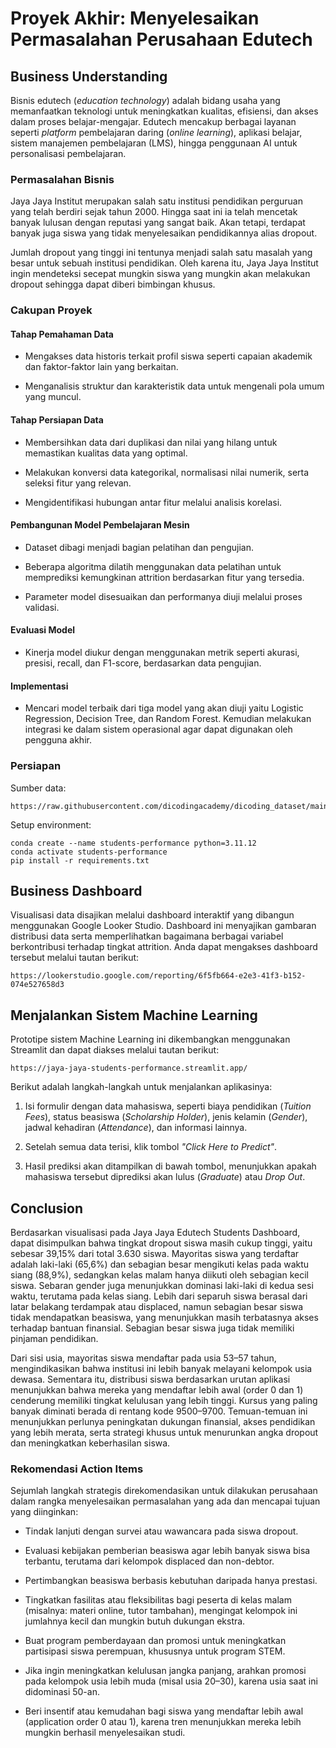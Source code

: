 # Proyek Akhir: Menyelesaikan Permasalahan Perusahaan Edutech

## Business Understanding
Bisnis edutech (*education technology*) adalah bidang usaha yang memanfaatkan teknologi untuk meningkatkan kualitas, efisiensi, dan akses dalam proses belajar-mengajar. Edutech mencakup berbagai layanan seperti *platform* pembelajaran daring (*online learning*), aplikasi belajar, sistem manajemen pembelajaran (LMS), hingga penggunaan AI untuk personalisasi pembelajaran.

### Permasalahan Bisnis
Jaya Jaya Institut merupakan salah satu institusi pendidikan perguruan yang telah berdiri sejak tahun 2000. Hingga saat ini ia telah mencetak banyak lulusan dengan reputasi yang sangat baik. Akan tetapi, terdapat banyak juga siswa yang tidak menyelesaikan pendidikannya alias dropout.

Jumlah dropout yang tinggi ini tentunya menjadi salah satu masalah yang besar untuk sebuah institusi pendidikan. Oleh karena itu, Jaya Jaya Institut ingin mendeteksi secepat mungkin siswa yang mungkin akan melakukan dropout sehingga dapat diberi bimbingan khusus.

### Cakupan Proyek
#### Tahap Pemahaman Data
- Mengakses data historis terkait profil siswa seperti capaian akademik dan faktor-faktor lain yang berkaitan.

- Menganalisis struktur dan karakteristik data untuk mengenali pola umum yang muncul.

#### Tahap Persiapan Data
- Membersihkan data dari duplikasi dan nilai yang hilang untuk memastikan kualitas data yang optimal.

- Melakukan konversi data kategorikal, normalisasi nilai numerik, serta seleksi fitur yang relevan.

- Mengidentifikasi hubungan antar fitur melalui analisis korelasi.

#### Pembangunan Model Pembelajaran Mesin
- Dataset dibagi menjadi bagian pelatihan dan pengujian.

- Beberapa algoritma dilatih menggunakan data pelatihan untuk memprediksi kemungkinan attrition berdasarkan fitur yang tersedia.

- Parameter model disesuaikan dan performanya diuji melalui proses validasi.

#### Evaluasi Model
- Kinerja model diukur dengan menggunakan metrik seperti akurasi, presisi, recall, dan F1-score, berdasarkan data pengujian.

#### Implementasi
- Mencari model terbaik dari tiga model yang akan diuji yaitu Logistic Regression, Decision Tree, dan Random Forest. Kemudian melakukan integrasi ke dalam sistem operasional agar dapat digunakan oleh pengguna akhir.


### Persiapan

Sumber data: 
```
https://raw.githubusercontent.com/dicodingacademy/dicoding_dataset/main/students_performance/data.csv
```

Setup environment:
```
conda create --name students-performance python=3.11.12
conda activate students-performance
pip install -r requirements.txt
```

## Business Dashboard
Visualisasi data disajikan melalui dashboard interaktif yang dibangun menggunakan Google Looker Studio. Dashboard ini menyajikan gambaran distribusi data serta memperlihatkan bagaimana berbagai variabel berkontribusi terhadap tingkat attrition. Anda dapat mengakses dashboard tersebut melalui tautan berikut:
```
https://lookerstudio.google.com/reporting/6f5fb664-e2e3-41f3-b152-074e527658d3
```

## Menjalankan Sistem Machine Learning
Prototipe sistem Machine Learning ini dikembangkan menggunakan Streamlit dan dapat diakses melalui tautan berikut:

```
https://jaya-jaya-students-performance.streamlit.app/
```
Berikut adalah langkah-langkah untuk menjalankan aplikasinya:

1. Isi formulir dengan data mahasiswa, seperti biaya pendidikan (*Tuition Fees*), status beasiswa (*Scholarship Holder*), jenis kelamin (*Gender*), jadwal kehadiran (*Attendance*), dan informasi lainnya.

2. Setelah semua data terisi, klik tombol *"Click Here to Predict"*.

3. Hasil prediksi akan ditampilkan di bawah tombol, menunjukkan apakah mahasiswa tersebut diprediksi akan lulus (*Graduate*) atau *Drop Out*.

## Conclusion
Berdasarkan visualisasi pada Jaya Jaya Edutech Students Dashboard, dapat disimpulkan bahwa tingkat dropout siswa masih cukup tinggi, yaitu sebesar 39,15% dari total 3.630 siswa. Mayoritas siswa yang terdaftar adalah laki-laki (65,6%) dan sebagian besar mengikuti kelas pada waktu siang (88,9%), sedangkan kelas malam hanya diikuti oleh sebagian kecil siswa. Sebaran gender juga menunjukkan dominasi laki-laki di kedua sesi waktu, terutama pada kelas siang. Lebih dari separuh siswa berasal dari latar belakang terdampak atau displaced, namun sebagian besar siswa tidak mendapatkan beasiswa, yang menunjukkan masih terbatasnya akses terhadap bantuan finansial. Sebagian besar siswa juga tidak memiliki pinjaman pendidikan. 

Dari sisi usia, mayoritas siswa mendaftar pada usia 53–57 tahun, mengindikasikan bahwa institusi ini lebih banyak melayani kelompok usia dewasa. Sementara itu, distribusi siswa berdasarkan urutan aplikasi menunjukkan bahwa mereka yang mendaftar lebih awal (order 0 dan 1) cenderung memiliki tingkat kelulusan yang lebih tinggi. Kursus yang paling banyak diminati berada di rentang kode 9500–9700. Temuan-temuan ini menunjukkan perlunya peningkatan dukungan finansial, akses pendidikan yang lebih merata, serta strategi khusus untuk menurunkan angka dropout dan meningkatkan keberhasilan siswa.

### Rekomendasi Action Items
Sejumlah langkah strategis direkomendasikan untuk dilakukan perusahaan dalam rangka menyelesaikan permasalahan yang ada dan mencapai tujuan yang diinginkan:
- Tindak lanjuti dengan survei atau wawancara pada siswa dropout.

- Evaluasi kebijakan pemberian beasiswa agar lebih banyak siswa bisa terbantu, terutama dari kelompok displaced dan non-debtor.

- Pertimbangkan beasiswa berbasis kebutuhan daripada hanya prestasi.

- Tingkatkan fasilitas atau fleksibilitas bagi peserta di kelas malam (misalnya: materi online, tutor tambahan), mengingat kelompok ini jumlahnya kecil dan mungkin butuh dukungan ekstra.

- Buat program pemberdayaan dan promosi untuk meningkatkan partisipasi siswa perempuan, khususnya untuk program STEM.

- Jika ingin meningkatkan kelulusan jangka panjang, arahkan promosi pada kelompok usia lebih muda (misal usia 20–30), karena usia saat ini didominasi 50-an.

- Beri insentif atau kemudahan bagi siswa yang mendaftar lebih awal (application order 0 atau 1), karena tren menunjukkan mereka lebih mungkin berhasil menyelesaikan studi.
